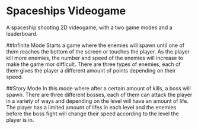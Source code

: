 # Spaceships Videogame 
A spaceship shooting 2D videogame, with a two game modes and a leaderboard.

##Infinite Mode
Starts a game where the enemies will spawn until one of them reaches the bottom of the screen or touches the player. As the player kill more enemies, the number and speed of the enemies will increase to make the game mor difficult. There are three types of enemies, each of them gives the player a different amount of points depending on their speed.

##Story Mode
In this mode where after a certain amount of kills, a boss will spawn. There are three different bosses, each of them can attack the player in a variety of ways and depending on the level will have an amount of life. The player has a limited amount of lifes in each level and the enemies before the boss fight will change their speed according to the level the player is in. 
